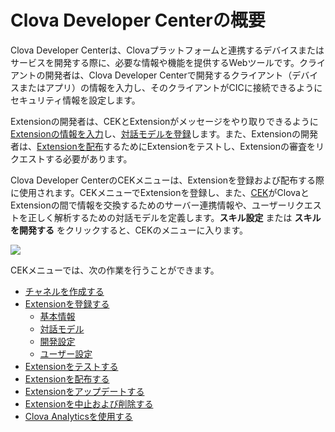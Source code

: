 # Clova Developer Centerの概要

Clova Developer Centerは、Clovaプラットフォームと連携するデバイスまたはサービスを開発する際に、必要な情報や機能を提供するWebツールです。クライアントの開発者は、Clova Developer Centerで開発するクライアント（デバイスまたはアプリ）の情報を入力し、そのクライアントがCICに接続できるようにセキュリティ情報を設定します。

Extensionの開発者は、CEKとExtensionがメッセージをやり取りできるように[Extensionの情報を入力](/DevConsole/Guides/Register_Extension.md)し、[対話モデルを登録](/DevConsole/Guides/Register_Extension.md#RegisterInteractionModel)します。また、Extensionの開発者は、[Extensionを配布](/DevConsole/Guides/Deploy_Extension.md)するためにExtensionをテストし、Extensionの審査をリクエストする必要があります。

Clova Developer CenterのCEKメニューは、Extensionを登録および配布する際に使用されます。CEKメニューでExtensionを登録し、また、[CEK](/Develop/CEK_Overview.md#WhatisCEK)がClovaとExtensionの間で情報を交換するためのサーバー連携情報や、ユーザーリクエストを正しく解析するための対話モデルを定義します。**スキル設定** または **スキルを開発する** をクリックすると、CEKのメニューに入ります。

  ![](/DevConsole/Assets/Images/DevConsole-Console_Home.png)

  CEKメニューでは、次の作業を行うことができます。

  * [チャネルを作成する](/DevConsole/Guides/Create_Channel.md)
  * [Extensionを登録する](/DevConsole/Guides/Register_Extension.md)
    * [基本情報](/DevConsole/Guides/Register_Extension.md#InputSkillInfo)
    * [対話モデル](/DevConsole/Guides/Register_Extension.md#RegisterInteractionModel)
    * [開発設定](/DevConsole/Guides/Register_Extension.md#SetDevConfiguration)
    * [ユーザー設定](/DevConsole/Guides/Register_Extension.md#SetUserConfiguration)
  * [Extensionをテストする](/DevConsole/Guides/Test_Extension.md)
  * [Extensionを配布する](/DevConsole/Guides/Deploy_Extension.md)
  * [Extensionをアップデートする](/DevConsole/Guides/Update_Extension.md)
  * [Extensionを中止および削除する](/DevConsole/Guides/Remove_Extension.md)
  * [Clova Analyticsを使用する](/DevConsole/Guides/Use_Analytics.md)
